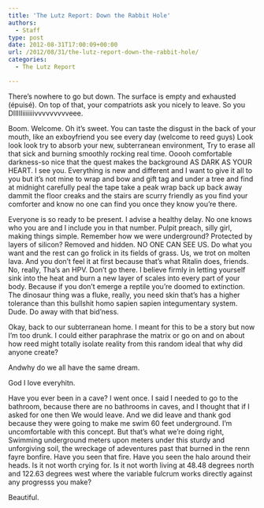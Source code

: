 ```yaml
---
title: 'The Lutz Report: Down the Rabbit Hole'
authors: 
  - Staff
type: post
date: 2012-08-31T17:00:09+00:00
url: /2012/08/31/the-lutz-report-down-the-rabbit-hole/
categories:
  - The Lutz Report

---
```

<a href="http://www.reedquest.org/2012/01/the-lutz-report/lutz-report/" rel="attachment wp-att-1186"><img class="alignright size-medium wp-image-1186" title="Lutz Report" src="https://i2.wp.com/www.reedquest.org/wp-content/uploads/2012/01/Lutz-Report-300x121.jpg?resize=300%2C121" alt="" data-recalc-dims="1" /></a>There’s nowhere to go but down. The surface is empty and exhausted (épuisé). On top of that, your compatriots ask you nicely to leave. So you DIIIIIiiiiiiivvvvvvvvveee.

Boom. Welcome. Oh it’s sweet. You can taste the disgust in the back of your mouth, like an exboyfriend you see every day (welcome to reed guys) Look look look try to absorb your new, subterranean environment, Try to erase all that sick and burning smoothly rocking real time. Ooooh comfortable darkness-so nice that the quest makes the background AS DARK AS YOUR HEART. I see you. Everything is new and different and I want to give it all to you but it’s not mine to wrap and bow and gift tag and under a tree and find at midnight carefully peal the tape take a peak wrap back up back away dammit the floor creaks and the stairs are scurry friendly as you find your comforter and know no one can find you once they know you’re there.

Everyone is so ready to be present. I advise a healthy delay. No one knows who you are and I include you in that number. Pulpit preach, silly girl, making things simple. Remember how we were underground? Protected by layers of silicon? Removed and hidden. NO ONE CAN SEE US. Do what you want and the rest can go frolick in its fields of grass. Us, we trot on molten lava. And you don’t feel it at first because that’s what Ritalin does, friends. No, really, Tha’s an HPV. Don’t go there. I believe firmly in letting yourself sink into the heat and burn a new layer of scales into every part of your body. Because if you don’t emerge a reptile you’re doomed to extinction. The dinosaur thing was a fluke, really, you need skin that’s has a higher tolerance than this bullshit homo sapien sapien integumentary system.  Dude. Do away with that bid’ness.

Okay, back to our subterranean home. I meant for this to be a story but now I’m too drunk. I could either paraphrase the matrix or go on and on about how reed might totally isolate reality from this random ideal that why did anyone create?

Andwhy do we all have the same dream.

God I love everyhitn.

Have you ever been in a cave? I went once. I said I needed to go to the bathroom, because there are no bathrooms in caves, and I thought that if I asked for one then We would leave. And we did leave and thank god because they were going to make me swim 60 feet underground. I’m uncomfortable with this concept. But that’s what we’re doing right, Swimming underground meters upon meters under this sturdy and unforgiving soil, the wreckage of adeventures past that burned in the renn fayre bonfire. Have you seen that fire. Have you seen the halo around their heads. Is it not worth crying for. Is it not worth living at 48.48 degrees north and 122.63 degrees west where the variable fulcrum works directly against any progresss you make?

Beautiful.